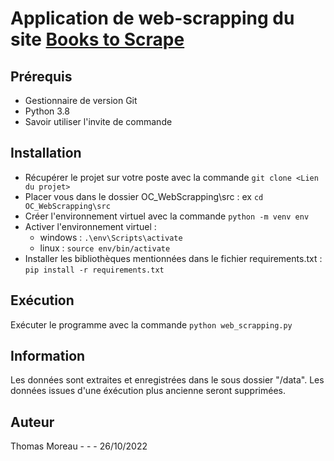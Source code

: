 # Application de web-scrapping du site [Books to Scrape](http://books.toscrape.com/index.html)

## Prérequis 
  - Gestionnaire de version Git
  - Python 3.8 
  - Savoir utiliser l'invite de commande 
  
## Installation 
  - Récupérer le projet sur votre poste avec la commande `git clone <Lien du projet>`
  - Placer vous dans le dossier OC_WebScrapping\src : ex `cd OC_WebScrapping\src`
  - Créer l'environnement virtuel avec la commande `python -m venv env`
  - Activer l'environnement virtuel : 
    - windows : `.\env\Scripts\activate`
    - linux : `source env/bin/activate`
  - Installer les bibliothèques mentionnées dans le fichier requirements.txt : `pip install -r requirements.txt` 
 
## Exécution
 Exécuter le programme avec la commande `python web_scrapping.py` 
  
## Information 
Les données sont extraites et enregistrées dans le sous dossier "/data". Les données issues d'une éxécution plus ancienne seront supprimées. 

## Auteur 
Thomas Moreau - - - 26/10/2022
